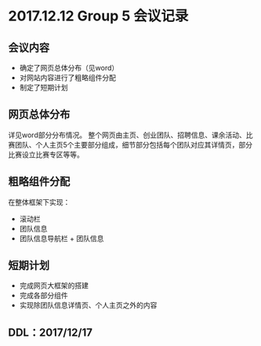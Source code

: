 # 2017.12.12 Group 5 会议记录
## 会议内容
- 确定了网页总体分布（见word）
- 对网站内容进行了粗略组件分配
- 制定了短期计划

## 网页总体分布
详见word部分分布情况。
整个网页由主页、创业团队、招聘信息、课余活动、比赛团队、个人主页5个主要部分组成，细节部分包括每个团队对应其详情页，部分比赛设立比赛专区等等。

## 粗略组件分配
在整体框架下实现：
- 滚动栏
- 团队信息
- 团队信息导航栏 + 团队信息

## 短期计划
- 完成网页大框架的搭建
- 完成各部分组件
- 实现除团队信息详情页、个人主页之外的内容

## DDL：2017/12/17
